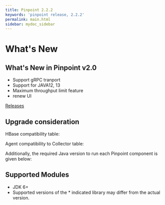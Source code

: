 ```yaml
---
title: Pinpoint 2.2.2
keywords: 'pinpoint release, 2.2.2'
permalink: main.html
sidebar: mydoc_sidebar
---
```


# What's New

## What's New in Pinpoint v2.0

* Support gRPC tranport
* Support for JAVA12, 13
* Maximum throughput limit feature
* renew UI

[Releases](https://github.com/pinpoint-apm/pinpoint/releases)

## Upgrade consideration

HBase compatibility table:

<!-- include_relative compatibilityHbase.md -->

Agent compatibility to Collector table:

<!-- include_relative compatibilityPinpoint.md -->

Additionally, the required Java version to run each Pinpoint component is given below:

<!-- include_relative compatibilityJava.md -->

## Supported Modules

* JDK 6+
* Supported versions of the \* indicated library may differ from the actual version.

<!-- include_relative modules.md -->